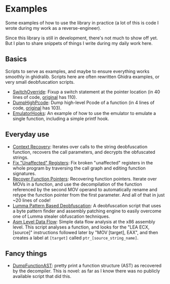 # Examples

Some examples of how to use the library in practice (a lot of this is code
I wrote during my work as a reverse-engineer).

Since this library is still in development, there's not much to show off yet.
But I plan to share snippets of things I write during my daily work here.

## Basics

Scripts to serve as examples, and maybe to ensure everything works smoothly in ghidralib.
Scripts here are often rewritten Ghidra examples, or very small deobfuscation scripts.

* [SwitchOverride](./SwitchOverride.py): Fixup a switch statement at the pointer location (in 40 lines of code, [original](https://github.com/NationalSecurityAgency/ghidra/blob/master/Ghidra/Features/Decompiler/ghidra_scripts/SwitchOverride.java) has 110).
* [DumpHighPcode](./DumpHighPcode.py): Dump high-level Pcode of a function (in 4 lines of code, [original](https://github.com/evm-sec/high-pcode/blob/main/HighPCode.java) has 103).
* [EmulatorHooks](./EmulatorHooks.py): An example of how to use the emulator to emulate a single function,
  including a simple printf hook.

## Everyday use

* [Context Recovery](./ContextRecovery.py): Iterates over calls to the string
  deobfuscation function, recovers the call parameters, and decrypts
  the obfuscated strings.
* [Fix "Unaffected" Registers](./FixUnaffectedRegisters.py): Fix broken "unaffected" registers
  in the whole program by traversing the call graph and editing function signatures.
* [Recover Function Pointers](./RecoverFunctionPointers.py): Recovering function pointers.
  Iterate over MOVs in a function, and use the decompilation of the function referenced
  by the second MOV operand to automatically rename and retype the function pointer from the
  first parameter. And all of that in just ~20 lines of code!
* [Lumma Pattern Based Deobfuscation](./LummaPatternBasedDeobfuscation.py): A deobfuscation
  script that uses a byte pattern finder and assembly patching engine to easily overcome
  one of Lumma stealer obfuscation techniques.
* [Asm Level Data Flow](./AsmLevelDataFlow.py): Simple data flow analysis at the x86 assembly level.
  This script analyses a function, and looks for the "LEA ECX, [source]" instructions followed later
  by "MOV [target], EAX", and then creates a label at `[target]` called `ptr_[source_string_name]`.

## Fancy things

* [DumpFunctionAST](./DumpFunctionAST.py): pretty print a function structure (AST)
  as recovered by the decompiler. This is novel: as far as I know there was no
  publicly available script that did this.

